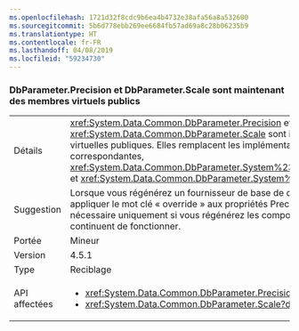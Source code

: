 ```yaml
---
ms.openlocfilehash: 1721d32f8cdc9b6ea4b4732e38afa56a8a532600
ms.sourcegitcommit: 5b6d778ebb269ee6684fb57ad69a8c28b06235b9
ms.translationtype: HT
ms.contentlocale: fr-FR
ms.lasthandoff: 04/08/2019
ms.locfileid: "59234730"
---
```

### <a name="dbparameterprecision-and-dbparameterscale-are-now-public-virtual-members"></a>DbParameter.Precision et DbParameter.Scale sont maintenant des membres virtuels publics

|   |   |
|---|---|
|Détails|<xref:System.Data.Common.DbParameter.Precision> et <xref:System.Data.Common.DbParameter.Scale> sont implémentées en tant que propriétés virtuelles publiques. Elles remplacent les implémentations d'interface explicites correspondantes, <xref:System.Data.Common.DbParameter.System%23Data%23IDbDataParameter%23Precision> et <xref:System.Data.Common.DbParameter.System%23Data%23IDbDataParameter%23Scale>.|
|Suggestion|Lorsque vous régénérez un fournisseur de base de données ADO.NET, vous devez désormais appliquer le mot clé « override » aux propriétés Precision et Scale. Cette opération est nécessaire uniquement si vous régénérez les composants. Les fichiers binaires existants continuent de fonctionner.|
|Portée|Mineur|
|Version|4.5.1|
|Type|Reciblage|
|API affectées|<ul><li><xref:System.Data.Common.DbParameter.Precision?displayProperty=nameWithType></li><li><xref:System.Data.Common.DbParameter.Scale?displayProperty=nameWithType></li></ul>|
